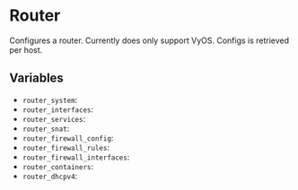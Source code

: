 # Router

Configures a router. Currently does only support VyOS. Configs is retrieved per host.

## Variables

- `router_system`:
- `router_interfaces`:
- `router_services`:
- `router_snat`:
- `router_firewall_config`:
- `router_firewall_rules`:
- `router_firewall_interfaces`:
- `router_containers`:
- `router_dhcpv4`:
